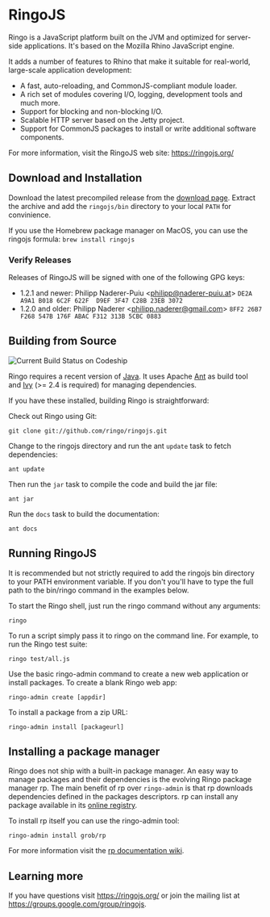 # RingoJS

Ringo is a JavaScript platform built on the JVM and optimized for server-side applications.
It's based on the Mozilla Rhino JavaScript engine.

It adds a number of features to Rhino that make it suitable for real-world,
large-scale application development:

  * A fast, auto-reloading, and CommonJS-compliant module loader.
  * A rich set of modules covering I/O, logging, development tools
    and much more.
  * Support for blocking and non-blocking I/O.
  * Scalable HTTP server based on the Jetty project.
  * Support for CommonJS packages to install or write additional software
    components.

For more information, visit the RingoJS web site: <https://ringojs.org/>

## Download and Installation

Download the latest precompiled release from the [download page](https://ringojs.org/download/). Extract the archive and add the `ringojs/bin` directory to your local `PATH` for convinience.

If you use the Homebrew package manager on MacOS, you can use the ringojs formula: `brew install ringojs`

### Verify Releases
Releases of RingoJS will be signed with one of the following GPG keys:

* 1.2.1 and newer: Philipp Naderer-Puiu &lt;philipp@naderer-puiu.at&gt; `DE2A A9A1 B018 6C2F 622F  D9EF 3F47 C28B 23EB 3072`
* 1.2.0 and older: Philipp Naderer &lt;philipp.naderer@gmail.com&gt; `8FF2 26B7 F268 547B 176F ABAC F312 313B 5CBC 0883`

## Building from Source

![Current Build Status on Codeship](https://codeship.com/projects/b5d80b20-15d7-0134-6e68-2e1718fe265e/status?branch=master)

Ringo requires a recent version of [Java]. It uses Apache [Ant] as build tool
and [Ivy] (>= 2.4 is required) for managing dependencies.

[Java]: https://www.oracle.com/technetwork/java/javase/downloads/index.html
[Ant]: https://ant.apache.org/
[Ivy]: https://ant.apache.org/ivy/

If you have these installed, building Ringo is straightforward:

Check out Ringo using Git:

    git clone git://github.com/ringo/ringojs.git

Change to the ringojs directory and run the ant `update` task to fetch
dependencies:

    ant update

Then run the `jar` task to compile the code and build the jar file:

    ant jar

Run the `docs` task to build the documentation:

    ant docs

## Running RingoJS

It is recommended but not strictly required to add the ringojs bin directory to
your PATH environment variable. If you don't you'll have to type the full path
to the bin/ringo command in the examples below.

To start the Ringo shell, just run the ringo command without any arguments:

    ringo

To run a script simply pass it to ringo on the command line. For example,
to run the Ringo test suite:

    ringo test/all.js

Use the basic ringo-admin command to create a new web application or install
packages. To create a blank Ringo web app:

    ringo-admin create [appdir]

To install a package from a zip URL:

    ringo-admin install [packageurl]

## Installing a package manager

Ringo does not ship with a built-in package manager.
An easy way to manage packages and their dependencies is the evolving Ringo package manager rp.
The main benefit of rp over `ringo-admin` is that rp downloads dependencies defined in the packages descriptors.
rp can install any package available in its [online registry](http://packages.ringojs.org).

To install rp itself you can use the ringo-admin tool:

    ringo-admin install grob/rp

For more information visit the [rp documentation wiki](https://github.com/grob/rp/wiki).

## Learning more

If you have questions visit <https://ringojs.org/> or join the mailing
list at <https://groups.google.com/group/ringojs>.
